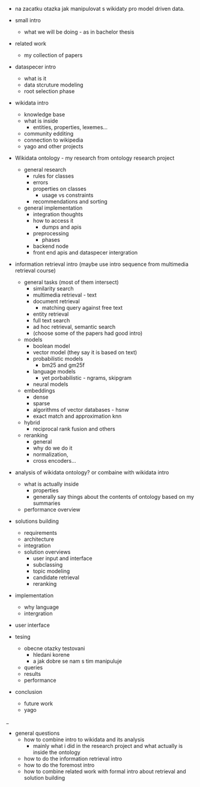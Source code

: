 - na zacatku otazka jak manipulovat s wikidaty pro model driven data.


- small intro
  - what we will be doing - as in bachelor thesis
- related work
  - my collection of papers
- dataspecer intro 
    - what is it
    - data stcruture modeling
    - root selection phase 
- wikidata intro
    - knowledge base
    - what is inside
      - entities, properties, lexemes...
    - community edditing
    - connection to wikipedia
    - yago and other projects
- Wikidata ontology - my research from ontology research project
    - general research
      - rules for classes
      - errors
      - properties on classes
        - usage vs constraints
      - recommendations and sorting
    - general implementation
      - integration thoughts
      - how to access it
        - dumps and apis
      - preprocessing
        - phases
      - backend node
      - front end apis and dataspecer intergration
- information retrieval intro (maybe use intro sequence from multimedia retrieval course)
    - general tasks (most of them intersect)
      - similarity search
      - multimedia retrieval - text
      - document retrieval
        - matching query against free text
      - entity retrieval
      - full text search
      - ad hoc retrieval, semantic search
      - (choose some of the papers had good intro)
    - models
      - boolean model
      - vector model (they say it is based on text)
      - probabilistic models
        - bm25 and gm25f
      - language models
        - yet porbabilistic - ngrams, skipgram
      - neural models
    - embeddings
      - dense
      - sparse
      - algorithms of vector databases - hsnw
      - exact match and approximation knn
    - hybrid
      - reciprocal rank fusion and others
    - reranking
      - general
      - why do we do it
      - normalization, 
      - cross encoders...
- analysis of wikidata ontology? or combaine with wikidata intro
  - what is actually inside
    - properties
    - generally say things about the contents of ontology based on my summaries
  - performance overview
- solutions building
  - requirements
  - architecture
  - integration
  - solution overviews
    - user input and interface
    - subclassing
    - topic modeling
    - candidate retrieval
    - reranking
- implementation
  - why language 
  - intergration
- user interface
- tesing
  - obecne otazky testovani 
    - hledani korene
    - a jak dobre se nam s tim manipuluje
  - queries
  - results
  - performance
- conclusion
  - future work
  - yago


_

- general questions
  - how to combine intro to wikidata and its analysis
    - mainly what i did in the research project and what actually is inside the ontology
  - how to do the information retrieval intro
  - how to do the foremost intro
  - how to combine related work with formal intro about retrieval and solution building